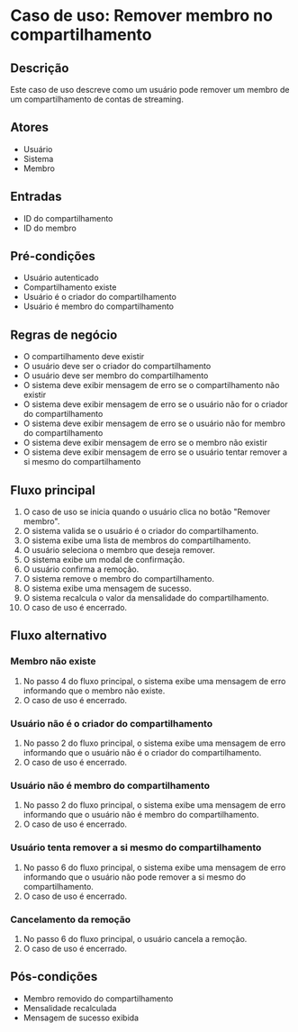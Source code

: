 # Caso de uso: Remover membro no compartilhamento

## **Descrição**

Este caso de uso descreve como um usuário pode remover um membro de um compartilhamento de contas de streaming.

## **Atores**

- Usuário
- Sistema
- Membro

## **Entradas**

- ID do compartilhamento
- ID do membro

## **Pré-condições**

- Usuário autenticado
- Compartilhamento existe
- Usuário é o criador do compartilhamento
- Usuário é membro do compartilhamento

## **Regras de negócio**

- O compartilhamento deve existir
- O usuário deve ser o criador do compartilhamento
- O usuário deve ser membro do compartilhamento
- O sistema deve exibir mensagem de erro se o compartilhamento não existir
- O sistema deve exibir mensagem de erro se o usuário não for o criador do compartilhamento
- O sistema deve exibir mensagem de erro se o usuário não for membro do compartilhamento
- O sistema deve exibir mensagem de erro se o membro não existir
- O sistema deve exibir mensagem de erro se o usuário tentar remover a si mesmo do compartilhamento

## **Fluxo principal**

1. O caso de uso se inicia quando o usuário clica no botão "Remover membro".
2. O sistema valida se o usuário é o criador do compartilhamento.
3. O sistema exibe uma lista de membros do compartilhamento.
4. O usuário seleciona o membro que deseja remover.
5. O sistema exibe um modal de confirmação.
6. O usuário confirma a remoção.
7. O sistema remove o membro do compartilhamento.
8. O sistema exibe uma mensagem de sucesso.
9. O sistema recalcula o valor da mensalidade do compartilhamento.
10. O caso de uso é encerrado.

## **Fluxo alternativo**

### **Membro não existe**

1. No passo 4 do fluxo principal, o sistema exibe uma mensagem de erro informando que o membro não existe.
2. O caso de uso é encerrado.

### **Usuário não é o criador do compartilhamento**

1. No passo 2 do fluxo principal, o sistema exibe uma mensagem de erro informando que o usuário não é o criador do compartilhamento.
2. O caso de uso é encerrado.

### **Usuário não é membro do compartilhamento**

1. No passo 2 do fluxo principal, o sistema exibe uma mensagem de erro informando que o usuário não é membro do compartilhamento.
2. O caso de uso é encerrado.

### **Usuário tenta remover a si mesmo do compartilhamento**

1. No passo 6 do fluxo principal, o sistema exibe uma mensagem de erro informando que o usuário não pode remover a si mesmo do compartilhamento.
2. O caso de uso é encerrado.

### **Cancelamento da remoção**

1. No passo 6 do fluxo principal, o usuário cancela a remoção.
2. O caso de uso é encerrado.

## **Pós-condições**

- Membro removido do compartilhamento
- Mensalidade recalculada
- Mensagem de sucesso exibida
